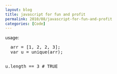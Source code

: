 ```yaml
---
layout: blog
title: javascript for fun and profit
permalink: 2010/08/javascript-for-fun-and-profit
categories: [Code]
---
```


<script src="https://gist.github.com/860699.js?file=unique-check.js"></script>

<p>
usage:</p>
<pre>
  arr = [1, 2, 2, 3];
  var u = unique(arr);
  
  u.length == 3   # TRUE
</pre>
